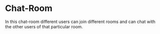 # Chat-Room
In this chat-room different users can join different rooms and can chat with the other users of that particular room.
